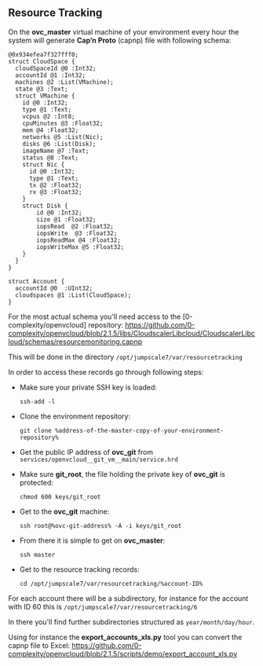 ## Resource Tracking

On the **ovc_master** virtual machine of your environment every hour the system will generate **Cap’n Proto** (capnp) file with following schema:

```
@0x934efea7f327fff0;
struct CloudSpace {
  cloudSpaceId @0 :Int32;
  accountId @1 :Int32;
  machines @2 :List(VMachine);
  state @3 :Text;
  struct VMachine {
    id @0 :Int32;
    type @1 :Text;
    vcpus @2 :Int8;
    cpuMinutes @3 :Float32;
    mem @4 :Float32;
    networks @5 :List(Nic);
    disks @6 :List(Disk);
    imageName @7 :Text;
    status @8 :Text;
    struct Nic {
      id @0 :Int32;
      type @1 :Text;
      tx @2 :Float32;
      rx @3 :Float32;
    }
    struct Disk {
        id @0 :Int32;
        size @1 :Float32;
        iopsRead  @2 :Float32;
        iopsWrite  @3 :Float32;
        iopsReadMax @4 :Float32;
        iopsWriteMax @5 :Float32;
    }
  }
}

struct Account {
  accountId @0  :UInt32;
  cloudspaces @1 :List(CloudSpace);
}
```

For the most actual schema you'll need access to the [0-complexity/openvcloud] repository:
https://github.com/0-complexity/openvcloud/blob/2.1.5/libs/CloudscalerLibcloud/CloudscalerLibcloud/schemas/resourcemonitoring.capnp

This will be done in the directory `/opt/jumpscale7/var/resourcetracking`

In order to access these records go through following steps:

- Make sure your private SSH key is loaded:
  ```shell
  ssh-add -l
  ```

- Clone the environment repository:

  ```shell
  git clone %address-of-the-master-copy-of-your-environment-repository%
  ```

- Get the public IP address of **ovc_git** from `services/openvcloud__git_vm__main/service.hrd`

- Make sure **git_root**, the file holding the private key of **ovc_git** is protected:

  ```shell
  chmod 600 keys/git_root
  ```

- Get to the **ovc_git** machine:

  ```shell
  ssh root@%ovc-git-address% -A -i keys/git_root
  ```

- From there it is simple to get on **ovc_master**:

  ```shell
  ssh master
  ```  

- Get to the resource tracking records:

  ```shell
  cd /opt/jumpscale7/var/resourcetracking/%account-ID%
  ```

For each account there will be a subdirectory, for instance for the account with ID 60 this is `/opt/jumpscale7/var/resourcetracking/6`

In there you'll find further subdirectories structured as `year/month/day/hour`.

Using for instance the **export_accounts_xls.py** tool you can convert the capnp file to Excel:
https://github.com/0-complexity/openvcloud/blob/2.1.5/scripts/demo/export_account_xls.py

